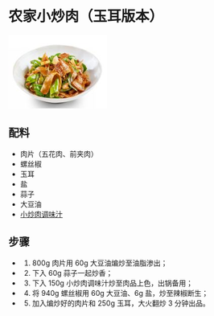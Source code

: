 # 农家小炒肉（玉耳版本）

![农家小炒肉（玉耳版本）](../images/农家小炒肉（玉耳版本）.png)

## 配料

- 肉片（五花肉、前夹肉）
- 螺丝椒
- 玉耳
- 盐
- 蒜子
- 大豆油
- [小炒肉调味汁](/配料/小炒肉调味汁.md)

## 步骤

- 1. 800g 肉片用 60g 大豆油煸炒至油脂渗出；
- 2. 下入 60g 蒜子一起炒香；
- 3. 下入 150g 小炒肉调味汁炒至肉品上色，出锅备用；
- 4. 将 940g 螺丝椒用 60g 大豆油、6g 盐，炒至辣椒断生；
- 5. 加入煸炒好的肉片和 250g 玉耳，大火翻炒 3 分钟出品。

